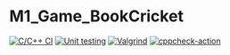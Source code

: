 # M1_Game_BookCricket

[![C/C++ CI](https://github.com/sankhalapranav/M1_Game_BookCricket/actions/workflows/c_build.yml/badge.svg)](https://github.com/sankhalapranav/M1_Game_BookCricket/actions/workflows/c_build.yml)
[![Unit testing](https://github.com/sankhalapranav/M1_Game_BookCricket/actions/workflows/unity.yml/badge.svg)](https://github.com/sankhalapranav/M1_Game_BookCricket/actions/workflows/unity.yml)
[![Valgrind](https://github.com/sankhalapranav/M1_Game_BookCricket/actions/workflows/Valgrind.yml/badge.svg)](https://github.com/sankhalapranav/M1_Game_BookCricket/actions/workflows/Valgrind.yml)
[![cppcheck-action](https://github.com/sankhalapranav/M1_Game_BookCricket/actions/workflows/cppcheck.yml/badge.svg)](https://github.com/sankhalapranav/M1_Game_BookCricket/actions/workflows/cppcheck.yml)
